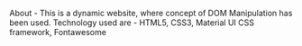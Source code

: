 About - This is a dynamic website, where concept of DOM Manipulation has been used. Technology used are - HTML5, CSS3, Material UI CSS framework, Fontawesome